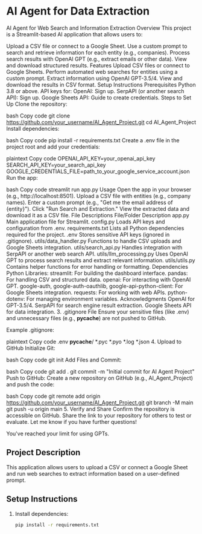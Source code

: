 # AI Agent for Data Extraction
AI Agent for Web Search and Information Extraction
Overview
This project is a Streamlit-based AI application that allows users to:

Upload a CSV file or connect to a Google Sheet.
Use a custom prompt to search and retrieve information for each entity (e.g., companies).
Process search results with OpenAI GPT (e.g., extract emails or other data).
View and download structured results.
Features
Upload CSV files or connect to Google Sheets.
Perform automated web searches for entities using a custom prompt.
Extract information using OpenAI GPT-3.5/4.
View and download the results in CSV format.
Setup Instructions
Prerequisites
Python 3.8 or above.
API keys for:
OpenAI: Sign up.
SerpAPI (or another search API): Sign up.
Google Sheets API: Guide to create credentials.
Steps to Set Up
Clone the repository:

bash
Copy code
git clone https://github.com/your_username/AI_Agent_Project.git
cd AI_Agent_Project
Install dependencies:

bash
Copy code
pip install -r requirements.txt
Create a .env file in the project root and add your credentials:

plaintext
Copy code
OPENAI_API_KEY=your_openai_api_key
SEARCH_API_KEY=your_search_api_key
GOOGLE_CREDENTIALS_FILE=path_to_your_google_service_account.json
Run the app:

bash
Copy code
streamlit run app.py
Usage
Open the app in your browser (e.g., http://localhost:8501).
Upload a CSV file with entities (e.g., company names).
Enter a custom prompt (e.g., "Get me the email address of {entity}").
Click "Run Search and Extraction."
View the extracted data and download it as a CSV file.
File Descriptions
File/Folder	Description
app.py	Main application file for Streamlit.
config.py	Loads API keys and configuration from .env.
requirements.txt	Lists all Python dependencies required for the project.
.env	Stores sensitive API keys (ignored in .gitignore).
utils/data_handler.py	Functions to handle CSV uploads and Google Sheets integration.
utils/search_api.py	Handles integration with SerpAPI or another web search API.
utils/llm_processing.py	Uses OpenAI GPT to process search results and extract relevant information.
utils/utils.py	Contains helper functions for error handling or formatting.
Dependencies
Python Libraries:
streamlit: For building the dashboard interface.
pandas: For handling CSV and structured data.
openai: For interacting with OpenAI GPT.
google-auth, google-auth-oauthlib, google-api-python-client: For Google Sheets integration.
requests: For working with web APIs.
python-dotenv: For managing environment variables.
Acknowledgments
OpenAI for GPT-3.5/4.
SerpAPI for search engine result extraction.
Google Sheets API for data integration.
3. .gitignore File
Ensure your sensitive files (like .env) and unnecessary files (e.g., __pycache__) are not pushed to GitHub.

Example .gitignore:

plaintext
Copy code
.env
__pycache__/
*.pyc
*.pyo
*.log
*.json
4. Upload to GitHub
Initialize Git:

bash
Copy code
git init
Add Files and Commit:

bash
Copy code
git add .
git commit -m "Initial commit for AI Agent Project"
Push to GitHub: Create a new repository on GitHub (e.g., AI_Agent_Project) and push the code:

bash
Copy code
git remote add origin https://github.com/your_username/AI_Agent_Project.git
git branch -M main
git push -u origin main
5. Verify and Share
Confirm the repository is accessible on GitHub.
Share the link to your repository for others to test or evaluate.
Let me know if you have further questions!






You've reached your limit for using GPTs.

## Project Description
This application allows users to upload a CSV or connect a Google Sheet and run web searches to extract information based on a user-defined prompt.

## Setup Instructions
1. Install dependencies:
   ```bash
   pip install -r requirements.txt
